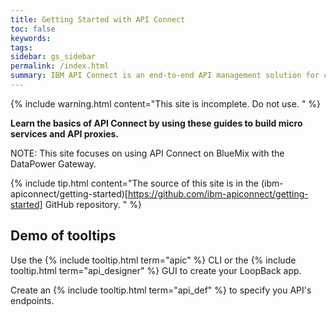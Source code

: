 ```yaml
---
title: Getting Started with API Connect
toc: false
keywords:
tags:
sidebar: gs_sidebar
permalink: /index.html
summary: IBM API Connect is an end-to-end API management solution for creating, running, managing, and securing APIs.
---
```


{% include warning.html content="This site is incomplete.  Do not use.
" %}

**Learn the basics of API Connect by using these guides to build micro services and API  proxies.**

NOTE: This site focuses on using API Connect on BlueMix with the DataPower Gateway.

{% include tip.html content="The source of this site is in the (ibm-apiconnect/getting-started)[https://github.com/ibm-apiconnect/getting-started] GitHub repository.
" %}

## Demo of tooltips

Use the {% include tooltip.html term="apic" %} CLI or the {% include tooltip.html term="api_designer" %} GUI to create your LoopBack app.

Create an {% include tooltip.html term="api_def" %} to specify you API's endpoints.
